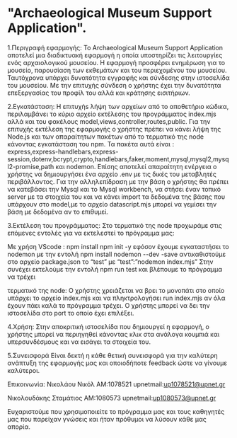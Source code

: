 # "Archaeological Museum Support Application".
1.Περιγραφή εφαρμογής:
To Archaeological Museum Support Application αποτελεί μια διαδικτυακή εφαρμογή η οποία υποστηρίζει τις λειτουργίες ενός αρχαιολογικού μουσείου. Η εφαρμογή προσφέρει ενημέρωση για το μουσείο, παρουσίαση των εκθεμάτων και του περιεχομένου του μουσείου. Ταυτόχρονα υπάρχει δυνατότητα εγγραφής και σύνδεσης στην ιστοσελίδα του μουσείου. Με την επιτυχής σύνδεση ο χρήστης έχει την δυνατότητα επεξεργασίας του προφίλ του αλλά και κράτησης εισιτήριων. 

2.Εγκατάσταση:
H επιτυχήs λήψη των αρχείων από το αποθετήριο κώδικα, περιλαμβάνει τo κύριο αρχείο εκτέλεσης του προγράμματος index.mjs αλλά και του φακέλους model,views,controller,routes,public. Για την επιτυχής εκτέλεση της εφαρμογής ο χρήστης πρέπει να κάνει λήψη της Node.js και των απαραίτητων πακέτων από το τερματικό της node κάνοντας εγκατάσταση του npm. 
Τα πακέτα αυτά είναι :  
express,express-handlebars,express-session,dotenv,bcrypt,crypto,handlebars,faker,moment,mysql,mysql2,mysql2-promise,path και nodemon. Επίσης αποτελεί απαραίτητη ενέργεια ο χρήστης να δημιουργήσει ένα αρχείο .env με τις δικές του μεταβλητές περιβάλλοντος. Για την αλληλεπίδραση με την βάση ο χρήστης θα πρέπει να κατεβάσει την Mysql και το Mysql workbench, να στήσει έναν τοπικό server με τα στοιχεία του και να κάνει import τα δεδομένα της βάσης που υπάρχουν στο model,με το αρχείο datascript.mjs μπορεί να γεμίσει την βάση με δεδομένα αν το επιθυμεί.

3.Εκτέλεση του προγράμματος:
Στο τερματικό της node προχωράμε στις επόμενες εντολές για να εκτελεστεί το πρόγραμμα μας:

Με χρήση VScode :
npm install
npm init -y 
εφόσον έχουμε εγκαταστήσει το nodemon με την εντολή npm install nodemon --dev -save 
αντικαθιστούμε στο αρχείο package.json το “test” με “test”:”nodemon index.mjs”
Στην συνέχει εκτελούμε την εντολή npm run test και βλέπουμε το πρόγραμμα να τρέχει 

τερματικό της node:
Ο χρήστης χρειάζεται να βρει το μονοπάτι στο οποίο  υπάρχει το αρχείο index.mjs και να πληκτρολογήσει run index.mjs αν όλα έχουν πάει καλά το πρόγραμμα τρέχει.
Ο χρήστης μπορεί να δει την ιστοσελίδα στο port το οποίο έχει επιλέξει.

4.Χρήση:
Στην αποκριτική ιστοσελίδα που δημιουργεί η εφαρμογή, ο χρήστης μπορεί να περιηγηθεί κάνοντας κλικ στα ανάλογα κουμπιά και υπερσυνδέσμους και να εισάγει τα στοιχεία του.

5.Συνεισφορά
Είναι δεκτή η κάθε θετική συνεισφορά για την καλύτερη ανάπτυξη της εφαρμογής μας και οποιοδήποτε feedback ώστε να γίνουμε καλύτεροι.

Επικοινωνία:
Νικολάου Νικόλ ΑΜ:1078521 upnetmail:up1078521@upnet.gr

Nικολουδάκης Σταμάτιος ΑΜ:1080573 upnetmail:up1080573@upnet.gr

Ευχαριστούμε που χρησιμοποιείτε το πρόγραμμα μας και τους καθηγητές μας που παρείχαν γνώσεις και ήταν πρόθυμοι να λύσουν κάθε μας απορία.
